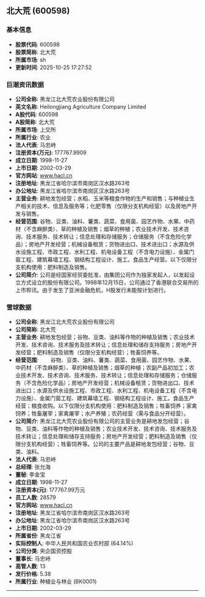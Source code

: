 ## 北大荒 (600598)

### 基本信息

- **股票代码**: 600598
- **股票简称**: 北大荒
- **所属市场**: sh
- **更新时间**: 2025-10-25 17:27:52

### 巨潮资讯数据

- **公司全称**: 黑龙江北大荒农业股份有限公司
- **英文名称**: Heilongjiang Agriculture Company Limited
- **A股代码**: 600598
- **A股简称**: 北大荒
- **所属市场**: 上交所
- **所属行业**: 农业
- **法人代表**: 马忠峙
- **注册资本(万元)**: 177767.9909
- **成立日期**: 1998-11-27
- **上市日期**: 2002-03-29
- **官方网站**: www.hacl.cn
- **注册地址**: 黑龙江省哈尔滨市南岗区汉水路263号
- **办公地址**: 黑龙江省哈尔滨市南岗区汉水路263号
- **主营业务**: 耕地发包经营；水稻、玉米等粮食作物的生产和销售；与种植业生产相关的技术、信息及服务等；化肥零售（仅限分支机构经营）以及房地产开发与销售。
- **经营范围**: 谷物、豆类、油料、薯类、蔬菜、食用菌、园艺作物、水果、中药材（不含麻醉类）、草的种植及销售；烟草的种植；农业技术开发、技术咨询、技术服务、技术转让；信息处理和存储服务；仓储服务（不含危险化学品）；房地产开发经营；机械设备租赁；货物进出口、技术进出口；水源及供水设施工程、市政工程、水利工程、机电设备工程（不含电力设施）、金属门窗工程、建筑幕墙工程、钢结构工程设计、施工。食品生产经营。以下仅限分支机构使用：肥料制造及销售。
- **公司简介**: 公司是经国家经贸委批准，由集团公司作为独家发起人，以发起设立方式设立的股份有限公司。1998年12月15日，公司通过了香港联合交易所的上市聆讯。由于发生了亚洲金融危机，H股发行未能按计划进行。

### 雪球数据

- **公司全称**: 黑龙江北大荒农业股份有限公司
- **公司简称**: 北大荒
- **主营业务**: 耕地发包经营；谷物、豆类、油料等作物的种植及销售；农业技术开发、技术咨询、技术服务及技术转让；信息处理和储存支持服务；房地产开发经营；肥料制造及销售（仅限分支机构经营）；牲畜饲养等。
- **经营范围**: 　　谷物、豆类、油料、薯类、蔬菜、食用菌、园艺作物、水果、中药材（不含麻醉类）、草的种植及销售；烟草的种植；农副产品初加工；农业技术开发、技术咨询、技术服务、技术转让；信息处理和存储服务；仓储服务（不含危险化学品）；房地产开发经营；机械设备租赁；货物进出口、技术进出口；水源及供水设施工程、市政工程、水利工程、机电设备工程（不含电力设施）、金属门窗工程、建筑幕墙工程、钢结构工程设计、施工。食品生产经营；粮食收购。以下仅限分支机构使用：肥料制造及销售；牲畜饲养；家禽饲养；牲畜屠宰；家禽屠宰；水产养殖；农药经营（需与食品分开经营）。
- **公司简介**: 黑龙江北大荒农业股份有限公司的主营业务是耕地发包经营；谷物、豆类、油料等作物的种植及销售；农业技术开发、技术咨询、技术服务及技术转让；信息处理和储存支持服务；房地产开发经营；肥料制造及销售（仅限分支机构经营）；牲畜饲养等。公司的主要产品是耕地发包经营；谷物、豆类、油料。
- **法人代表**: 马忠峙
- **总经理**: 张允海
- **董秘**: 李金宝
- **成立日期**: 1998-11-27
- **注册资本(元)**: 177767.99万元
- **员工人数**: 28579
- **官方网站**: www.hacl.cn
- **注册地址**: 黑龙江省哈尔滨市南岗区汉水路263号
- **办公地址**: 黑龙江省哈尔滨市南岗区汉水路263号
- **上市日期**: 2002-03-29
- **所属省份**: 黑龙江省
- **实际控制人**: 中华人民共和国农业农村部 (64.14%)
- **公司分类**: 央企国资控股
- **董事长**: 马忠峙
- **高管人数**: 13
- **发行价格**: 5.38
- **所属行业**: 种植业与林业 (BK0001)

---